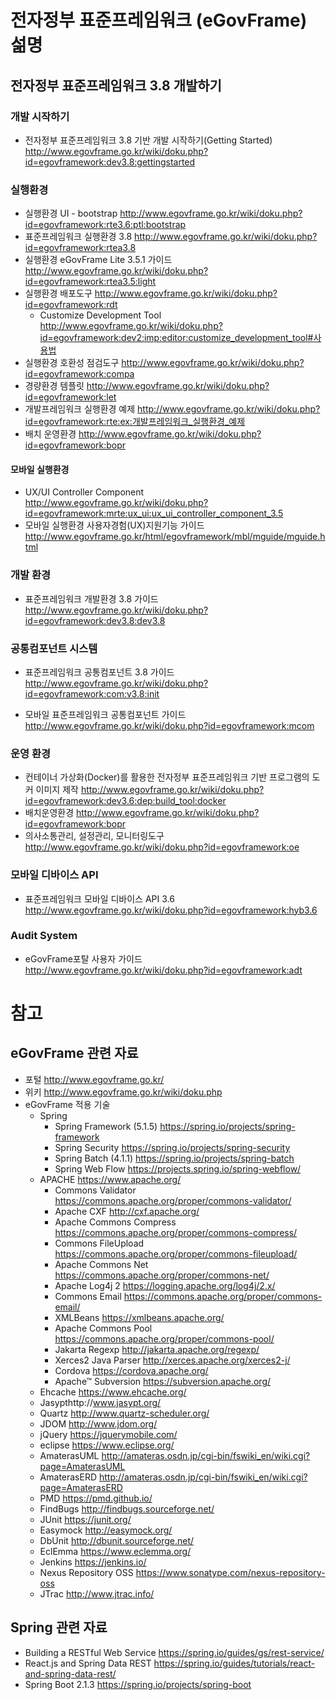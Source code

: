 # 전자정부 표준프레임워크 (eGovFrame) 섦명

## 전자정부 표준프레임워크 3.8 개발하기

### 개발 시작하기

- 전자정부 표준프레임워크 3.8 기반 개발 시작하기(Getting Started) http://www.egovframe.go.kr/wiki/doku.php?id=egovframework:dev3.8:gettingstarted

### 실행환경

- 실행환경 UI - bootstrap http://www.egovframe.go.kr/wiki/doku.php?id=egovframework:rte3.6:ptl:bootstrap
- 표준프레임워크 실행환경 3.8 http://www.egovframe.go.kr/wiki/doku.php?id=egovframework:rtea3.8
- 실행환경 eGovFrame Lite 3.5.1 가이드 http://www.egovframe.go.kr/wiki/doku.php?id=egovframework:rtea3.5:light
- 실행환경 배포도구 http://www.egovframe.go.kr/wiki/doku.php?id=egovframework:rdt
  - Customize Development Tool
    http://www.egovframe.go.kr/wiki/doku.php?id=egovframework:dev2:imp:editor:customize_development_tool#사용법
- 실행환경 호환성 점검도구 http://www.egovframe.go.kr/wiki/doku.php?id=egovframework:compa
- 경량환경 템플릿 http://www.egovframe.go.kr/wiki/doku.php?id=egovframework:let
- 개발프레임워크 실행환경 예제 http://www.egovframe.go.kr/wiki/doku.php?id=egovframework:rte:ex:개발프레임워크_실행환경_예제
- 배치 운영환경 http://www.egovframe.go.kr/wiki/doku.php?id=egovframework:bopr

#### 모바일 실행환경

- UX/UI Controller Component http://www.egovframe.go.kr/wiki/doku.php?id=egovframework:mrte:ux_ui:ux_ui_controller_component_3.5
- 모바일 실행환경 사용자경험(UX)지원기능 가이드 http://www.egovframe.go.kr/html/egovframework/mbl/mguide/mguide.html

### 개발 환경

- 표준프레임워크 개발환경 3.8 가이드 http://www.egovframe.go.kr/wiki/doku.php?id=egovframework:dev3.8:dev3.8

### 공통컴포넌트 시스템

- 표준프레임워크 공통컴포넌트 3.8 가이드 http://www.egovframe.go.kr/wiki/doku.php?id=egovframework:com:v3.8:init

- 모바일 표준프레임워크 공통컴포넌트 가이드 http://www.egovframe.go.kr/wiki/doku.php?id=egovframework:mcom

### 운영 환경

- 컨테이너 가상화(Docker)를 활용한 전자정부 표준프레임워크 기반 프로그램의 도커 이미지 제작 http://www.egovframe.go.kr/wiki/doku.php?id=egovframework:dev3.6:dep:build_tool:docker
- 배치운영환경 http://www.egovframe.go.kr/wiki/doku.php?id=egovframework:bopr
- 의사소통관리, 설정관리, 모니터링도구 http://www.egovframe.go.kr/wiki/doku.php?id=egovframework:oe

### 모바일 디바이스 API

- 표준프레임워크 모바일 디바이스 API 3.6 http://www.egovframe.go.kr/wiki/doku.php?id=egovframework:hyb3.6

### Audit System

- eGovFrame포탈 사용자 가이드 http://www.egovframe.go.kr/wiki/doku.php?id=egovframework:adt

# 참고

## eGovFrame 관련 자료

- 포털 http://www.egovframe.go.kr/
- 위키 http://www.egovframe.go.kr/wiki/doku.php
- eGovFrame 적용 기술
  - Spring
    - Spring Framework (5.1.5) https://spring.io/projects/spring-framework
    - Spring Security https://spring.io/projects/spring-security
    - Spring Batch (4.1.1) https://spring.io/projects/spring-batch
    - Spring Web Flow https://projects.spring.io/spring-webflow/
  - APACHE https://www.apache.org/
    - Commons Validator https://commons.apache.org/proper/commons-validator/
    - Apache CXF http://cxf.apache.org/
    - Apache Commons Compress https://commons.apache.org/proper/commons-compress/
    - Commons FileUpload https://commons.apache.org/proper/commons-fileupload/
    - Apache Commons Net https://commons.apache.org/proper/commons-net/
    - Apache Log4j 2 https://logging.apache.org/log4j/2.x/
    - Commons Email https://commons.apache.org/proper/commons-email/
    - XMLBeans https://xmlbeans.apache.org/
    - Apache Commons Pool https://commons.apache.org/proper/commons-pool/
    - Jakarta Regexp http://jakarta.apache.org/regexp/
    - Xerces2 Java Parser http://xerces.apache.org/xerces2-j/
    - Cordova https://cordova.apache.org/
    - Apache™ Subversion https://subversion.apache.org/
  - Ehcache https://www.ehcache.org/
  - Jasypthttp://www.jasypt.org/
  - Quartz http://www.quartz-scheduler.org/
  - JDOM http://www.jdom.org/
  - jQuery https://jquerymobile.com/
  - eclipse https://www.eclipse.org/
  - AmaterasUML http://amateras.osdn.jp/cgi-bin/fswiki_en/wiki.cgi?page=AmaterasUML
  - AmaterasERD http://amateras.osdn.jp/cgi-bin/fswiki_en/wiki.cgi?page=AmaterasERD
  - PMD https://pmd.github.io/
  - FindBugs http://findbugs.sourceforge.net/
  - JUnit https://junit.org/
  - Easymock http://easymock.org/
  - DbUnit http://dbunit.sourceforge.net/
  - EclEmma https://www.eclemma.org/
  - Jenkins https://jenkins.io/
  - Nexus Repository OSS https://www.sonatype.com/nexus-repository-oss
  - JTrac http://www.jtrac.info/

## Spring 관련 자료

- Building a RESTful Web Service https://spring.io/guides/gs/rest-service/
- React.js and Spring Data REST https://spring.io/guides/tutorials/react-and-spring-data-rest/
- Spring Boot 2.1.3 https://spring.io/projects/spring-boot
